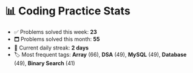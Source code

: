 # 📊 Coding Practice Stats

- ✅ Problems solved this week: **23**
- 🗖️ Problems solved this month: **55**
- 📌 Current daily streak: **2 days**
- 🏷️ Most frequent tags: **Array** (66), **DSA** (49), **MySQL** (49), **Database** (49), **Binary Search** (41)
